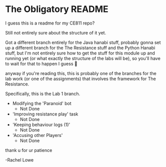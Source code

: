 # The Obligatory README

I guess this is a readme for my CE811 repo?

Still not entirely sure about the structure of it yet.

Got a different branch entirely for the Java hanabi stuff,
probably gonna set up a different branch for the The Resistance
stuff and the Python Hanabi stuff, but I'm not entirely sure how
to get the stuff for this module up and running yet (or what
exactly the structure of the labs will be), so you'll have to
wait for that to happen I guess :shrug:

anyway if you're reading this, this is probably one of the branches for
the lab work (or one of the assignments) that involves the framework for
The Resistance.

Specifically, this is the Lab 1 branch.

* Modifying the 'Paranoid' bot
  * Not Done
* 'Improving resistance play' task
  * Not Done
* 'Keeping behaviour logs (1)'
  * Not Done
* 'Accusing other Players'
  * Not Done

thank u for ur patience

-Rachel Lowe